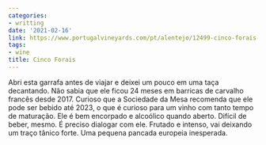 ```yaml
---
categories:
- writting
date: '2021-02-16'
link: https://www.portugalvineyards.com/pt/alentejo/12499-cinco-forais-reserve-red-2017-5600427700856.html
tags:
- wine
title: Cinco Forais
---
```


Abri esta garrafa antes de viajar e deixei um pouco em uma taça decantando. Não sabia que ele ficou 24 meses em barricas de carvalho francês desde 2017. Curioso que a Sociedade da Mesa recomenda que ele pode ser bebido até 2023, o que é curioso para um vinho com tanto tempo de maturação. Ele é bem encorpado e alcoólico quando aberto. Difícil de beber, mesmo. É preciso dialogar com ele. Frutado e intenso, vai deixando um traço tânico forte. Uma pequena pancada europeia inesperada.